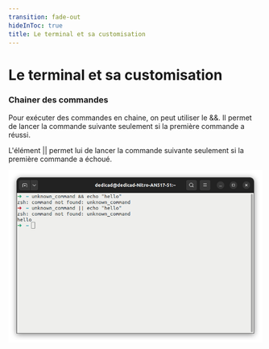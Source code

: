 ```yaml
---
transition: fade-out
hideInToc: true
title: Le terminal et sa customisation
---
```


# Le terminal et sa customisation
### Chainer des commandes
<p v-click class="opacity-90 border-1 border-separate p2">Pour exécuter des commandes en chaine, on peut utiliser le &&. Il permet de lancer la commande suivante seulement si la première commande a réussi.</p>


<p v-click class="opacity-90 border-1 border-separate p2">L'élément || permet lui de lancer la commande suivante seulement si la première commande a échoué.</p>

<img v-click
    class="w-100"
    src="assets/chaining_commands.png"
/>

